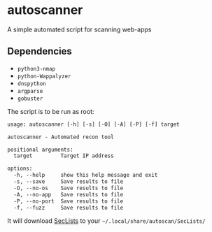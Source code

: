 # autoscanner
A simple automated script for scanning web-apps

## Dependencies

- `python3-nmap`
- `python-Wappalyzer`
- `dnspython`
- `argparse`
- `gobuster`

The script is to be run as root:

```txt
usage: autoscanner [-h] [-s] [-O] [-A] [-P] [-f] target

autoscanner - Automated recon tool

positional arguments:
  target         Target IP address

options:
  -h, --help     show this help message and exit
  -s, --save     Save results to file
  -O, --no-os    Save results to file
  -A, --no-app   Save results to file
  -P, --no-port  Save results to file
  -f, --fuzz     Save results to file
```
It will download [SecLists](https://github.com/danielmiessler/SecLists) to your `~/.local/share/autoscan/SecLists/`


